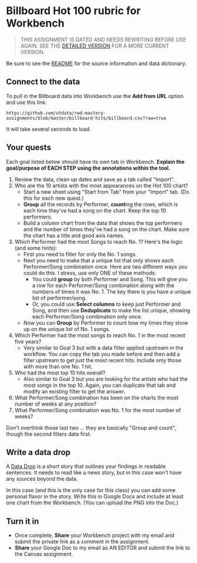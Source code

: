 # Billboard Hot 100 rubric for Workbench

> THIS ASSIGNMENT IS DATED AND NEEDS REWRITING BEFORE USE AGAIN. SEE THE [DETAILED VERSION](rubric-wb-detailed.md) FOR A MORE CURRENT VERSION.

Be sure to see the [README](README.md) for the source information and data dictionary.

## Connect to the data

To pull in the Billboard data into Workbench use the **Add from URL** option and use this link:

```
https://github.com/utdata/rwd-mastery-assignments/blob/master/billboard-hits/billboard.csv?raw=true
```

It will take several seconds to load.

## Your quests

Each goal listed below should have its own tab in Workbench. **Explain the goal/purpose of EACH STEP using the annotations within the tool.**

1. Review the data, clean up dates and save as a tab called "Import".
2. Who are the 10 artists with the most appearances on the Hot 100 chart?
    - Start a new sheet using "Start from Tab" from your "Import" tab. (Do this for each new quest.)
    - **Group** all the records by Performer, **count**ing the rows, which is each time they've had a song on the chart. Keep the top 10 performers.
    - Build a column chart from the data that shows the top performers and the number of times they've had a song on the chart. Make sure the chart has a title and good axis names.
3. Which Performer had the most Songs to reach No. 1? Here's the logic (and some hints):
    - First you need to filter for only the No. 1 songs.
    - Next you need to make that a unique list that only shows each Performer/Song combination once. Here are two different ways you could do this. I stress, use only ONE of these methods:
        - You could **group** by both Performer and Song. This will give you a row for each Performer/Song combination along with the numbers of times it was No. 1. The key there is you have a unique list of performer/song.
        - Or, you could use **Select columns** to keep just Performer and Song, and then use **Deduplicate** to make the list unique, showing each Performer/Song combination only once.
    - Now you can **Group** by Performer to count how my times they show up on the unique list of No. 1 songs.
4. Which Performer had the most songs to reach No. 1 in the most recent five years?
    - Very similar to Goal 3 but with a data filter applied upstream in the workflow. You can copy the tab you made before and then add a filter upstream to get just the most recent hits. Include only those with more than one No. 1 hit.
5. Who had the most top 10 hits overall?
    - Also similar to Goal 3 but you are looking for the artists who had the most songs in the top 10. Again, you can duplicate that tab and modify an existing filter to get the answer.
6. What Performer/Song combination has been on the charts the most number of weeks at any position?
7. What Performer/Song combination was No. 1 for the most number of weeks?

Don't overthink those last two ... they are basically "Group and count", though the second filters data first.

## Write a data drop

A [Data Drop]((https://docs.google.com/document/d/1gd5RR5YK43N3uE0o1vBoJfnkSo5S0JJFUCJmFsa75FM/edit#heading=h.k2b1zvdn1534)) is a short story that outlines your findings in readable sentences. It needs to read like a news story, but in this case won't have any sources beyond the data.

In this case (and this is the only case for this class) you can add some personal flavor in the story. Write this in Google Docs and include at least one chart from the Workbench. (You can upload the PNG into the Doc.)

## Turn it in

- Once complete, **Share** your Workbench project with my email and submit the private link as a comment in the assignment.
- **Share** your Google Doc to my email as AN EDITOR and submit the link to the Canvas assignment.
